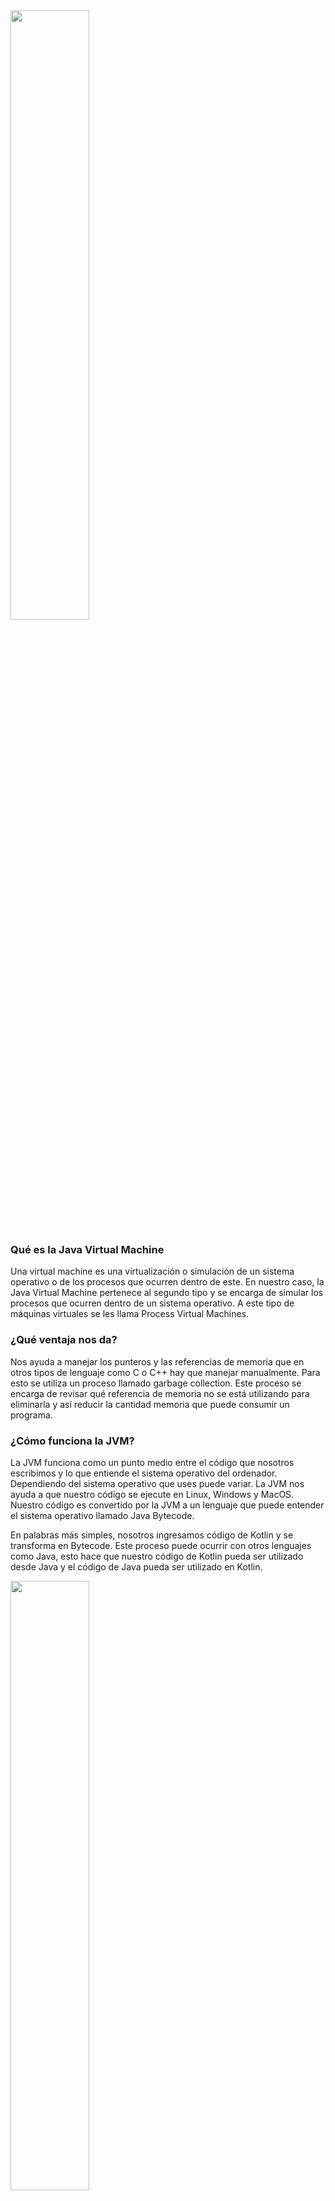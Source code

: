 
<img src="./static/images/kotlin.png" style="width:50%;"/>

### Qué es la Java Virtual Machine

Una virtual machine es una virtualización o simulación de un sistema operativo o de los procesos que ocurren dentro de este. En nuestro caso, la Java Virtual Machine pertenece al segundo tipo y se encarga de simular los procesos que ocurren dentro de un sistema operativo. A este tipo de máquinas virtuales se les llama Process Virtual Machines.

### ¿Qué ventaja nos da?

Nos ayuda a manejar los punteros y las referencias de memoria que en otros tipos de lenguaje como C o C++ hay que manejar manualmente. Para esto se utiliza un proceso llamado garbage collection. Este proceso se encarga de revisar qué referencia de memoria no se está utilizando para eliminarla y así reducir la cantidad memoria que puede consumir un programa.

### ¿Cómo funciona la JVM?

La JVM funciona como un punto medio entre el código que nosotros escribimos y lo que entiende el sistema operativo del ordenador. Dependiendo del sistema operativo que uses puede variar. La JVM nos ayuda a que nuestro código se ejecute en Linux, Windows y MacOS. Nuestro código es convertido por la JVM a un lenguaje que puede entender el sistema operativo llamado Java Bytecode.

En palabras más simples, nosotros ingresamos código de Kotlin y se transforma en Bytecode. Este proceso puede ocurrir con otros lenguajes como Java, esto hace que nuestro código de Kotlin pueda ser utilizado desde Java y el código de Java pueda ser utilizado en Kotlin.


<img src="./static/images/kotlin_924.png" style="width:50%;margin-left: auto; margin-right: auto"/>



### Carpetas y ficheros a la izquierda

SI inician con un ** punto “.” **, guardan información de nuestro proyecto.

* “gradle” es un sistema de compilacion de Android
* "build" carpeta que almacena el codigo compilado por gradle
* "src" carpeta más importante donde se encuentra nuestro codigo
* _‘main.kt’ _ fichero que sirve como punto de entrada para el desarrollo de nuestra app
* "test" carpeta de tests necesarios para la app
* _‘build.gradle.kts’ _ fichero que contiene la configuración de como funciona el proyecto, versiones, dependencias, etc.
* _‘gradle.properties’ _ fichero que permite declarar propiedades del proyecto
* ’seetings.gradle.kts’ fichero para especificar propiedades del proyecto


### Variables en Kotlin

var = valores que pueden cambiar
val = valores que no pueden cambiar
const val = valores que no deben camiar nunca, se declaran fuera de las funciones

Declarar variables

{var/val/const val} {nombreVariable} : {Tipo de dato (opcional)} = {valor}


```java
const val PI = 3.1415 //constante

fun main(args: Array<String>) {
    println("Hello World!")
    var optionA = 80 //variable mutable
    println( "numero: "+optionA)
    optionA = 50
    println( "numero cambiado: "+  optionA )

    val name = "susana" //variable inmutable
    println("name: "+ name )
    println("pi"+PI)

```

### Modificadores y tipos de datos en Kotlin

¿Qué es un dato primitivo
Tipos de datos originales de un lenguaje de programación. En Kotlin lo son los enteros, booleanos y cadenas de texto

¿Qué es un objeto
Es una combinación de variables, funciones y otros objetos.
En Kotlin todo es un objeto, se convierten los datos primitivos a un objeto para obtener algunas ventajas como:

Crear funciones especificas para el objeto que ayuden a no reescribir el código

Sobrescribir operadores como la suma o multiplicación

-Enteros
-Cadenas de texto
-Booleanos

Comparten en común que son primitivos ya que vienen directamente con el lenguaje, con ellos se pueden crear objetos.

### Operaciones con los tipos de datos en Kotlin

En Kotlin las operaciones son traducidas a funciones interiormente por el compilador. La operación val tercerValor = primerValor + segundoValor es lo mismo que decir tercerValor = primerValor.plus(segundoValor).

En la siguiente tabla te voy a dejar las operaciones que vas a poder realizar con los distintos tipos de datos y si te encuentras con alguno que no permita realizar esa operación puedes crearla por tu cuenta. Recuerda que Kotlin te permite extender el lenguaje para aprovechar estas funcionalidades.

Operaciones más utilizadas

|Expresión |	Función 	|Operator Fun|
|----------|------------|--------------|
|a + b 	| c = a + b |	public operator fun plus(other: Int): Int|
|a - b 	|c = a - b 	|public operator fun minus(other: Int): Int|
|a * b 	|c = a * b 	|public operator fun times(other: Int): Int|
|a / b 	|a = a / b 	|public operator fun div(other: Int): Int|
|a % b 	|c = a % b 	|public operator fun rem(other: Int): Int|
|a++ 	  |c = a++ 	  |public operator fun inc(): Int|
|a– 	  |c = a– 	  |public operator fun dec(): Int|
|a > b 	|c = a > b 	|public override operator fun compareTo(other: Int): Int|
|a < b 	|c = a < b 	|public override operator fun compareTo(other: Int): Int|
|a >= b  |c = a >= b |public override operator fun compareTo(other: Int)|: Int|
|a <= b |c = a <= b |public override operator fun compareTo(other: Int)|: Int|
|a != b |c = a != b 	|public open operator fun equals(other: Any?): |Boolean|

Dependiendo del tipo de dato que tengas podrás utilizar todos o solamente algunas de estas operaciones, por ejemplo si tienes una variable del tipo de dato String no vas a poder dividirla, a menos que tú crees esa función. Sin embargo, sí vas a poder sumar dos variables del tipo de dato String para obtener el valor de dicha suma.

Con esto espero que hayas obtenido una idea sobre cómo funcionan las operaciones, queda de parte de ti si prefieres utilizar la versión larga del operator fun o el operador directamente.

Ten en cuenta que si las operator fun se inventaron para que puedas reducir tu código a operaciones con símbolos ¿por algo será, no?


### Paradigmas de la programación:

Son formas de escribir código.

* Paradigma Imperativo: Se basa en modificar variables de estado que se encuentran dentro del programa y así hacer que el código realice las tareas que quieres.

* Paradigma declarativo: programacion funcional Nos ayuda a entender que es lo que tiene que hacer un programa, como hace las cosas el programa.



### CONDICIONAL IF

Es un mecanismo que nos proporciona el lenguaje para evaluar condiciones que son true o false y así decidir que bloque de codigo se va a ejecutar.  

Para evaluar las condiciones con la sentencia if debemos aprender el concepto de operador condicional, este operador nos van a servir para evaluar condiciones, los operadores condicional son:  

```
> mayor que.
< menor que.
>= mayor o igual que.
<= menor o igual que
== igualdad.
!= desigualdad.  

```
OPERADORES LOGICOS

Con los operadores logicos podremos comparar mas de una condición.  

&& operador "y": con este operador todas las condiciones tienen que ser verdaderas para que se cumpla la sentencia if.  

|| operador "o": basta que se cumpla una de las condiciones para que se cumpla la sentencia if.  

! operador "no"

### ESTRUCTURA DE CONTROL WHEN

Esta sentencia sirve en los casos que tengamos que comparar nuestra variable con múltiples opciones, ya que con la sentencia IF puede resultar poco optimo. 

SINTAXIS WHEN

* Iniciamos con la palabra reservada WHEN.
* Entre parentesis () escribimos la variable o constante que queremos evaluar.
* Posteriormente, vamos abrir y cerrar llaves {}, dentro de estas escribiremos las diferentes condiciones o casos.
* Cada vez que creamos un condición deberemos escribir un guion y un mayor que (->), luego entre llaves {} colocaremos el bloque de codigo que se va a ejecutar, para ello se escribe println(“el mensaje que va a salir por consola”).
* Por ultimo, utilizaremos ELSE para definir un bloque de codigo en caso que ninguna de nuestras opciones coincidan con el valor de nuestra variable.

EJEMPLO CON STRING

<EJEMPLO:

```java
val pais = "Argentina"

when(pais) {
    "Argentina" -> {
        println("El idioma de ${pais} es Español");
    } "Alemania" -> {
        println("El idioma de ${pais} es Aleman");
    } "EEUU" -> {
        println("El idioma de ${pais} es Ingles");
    } "Brasil" -> {
        println("El idioma de ${pais} es Portugues");
    } else -> {
        println("No conocemos el idioma");
    }
} > 
```

Si tenemos varios casos que coinciden con el mismo valor, lo podremos unir en una única condición colocando una coma(,) al final de cada condición.   

Al trabajar con when y números enteros (Int) podremos usar rangos, para ello debemos:  

* Se utiliza la misma sintaxis.
* En los casos o condiciones utilizaremos la palabra reservada IN.
* Seguido del valor inicial.
* Luego escribir dos puntos (…) y
* Por ultimo, colocamos el valor en donde se quiere que termine nuestro rango.

EJEMPLO CON NUMEROS ENTEROS

```java
val edad = 33;

when(edad) {
    in 0..3 -> {
        println("Tu edad es ${edad} eres un bebe");
    } in 4..11 -> {
        println("Tu edad es ${edad} eres un niño");
    } in 12..18 -> {
        println("Tu edad es ${edad} eres un adolecente");
    } in 19..59 -> {
        println("Tu edad es ${edad} eres un adulto");
    } in 60..99 -> {
        println("Tu edad es ${edad} eres un adulto mayor");
    } else -> {
        println("😲");
    }
}> 
```

### Bucles: While y Do While

Con while podemos hacer que se ejecute un bloque de código determinado hasta que se cumpla una condición.

Cuando usamos este tipo de bucles hay que tener cuidado para evitar producir bucles infinitos no deseados, para lo que necesitamos que dentro del bucle se actualice el valor que usemos en la condición de salida bajo alguna circunstancia.

En el siguiente ejemplo se ejecuta el bucle mientras (while) el día sea menor que 6 y cuando deja de cumplirse termina.

```java
var dia= 1
println("Empiza la semana")
while(dia < 6) {
    if  (dia == 1) {
        println("$dia dia trabajando")
    } else {
        println("$dia dias trabajando")
    }

    dia++ // Actualizamos la condicion
}
println("A descansar")

/* Resultado:
Empiza la semana
1 dia trabajando
2 dias trabajando
3 dias trabajando
4 dias trabajando
5 dias trabajando
A descansar
*/
```

### Null-Safety en Kotlin


Por defecto, todas las variables en Kotlin son non-nullable. De este modo, si intentamos asignar un valor null a cualquier variable, el compilador lanzará un error:

```java
var saludoNullable: String? = "Hola"
saludoNullable = null // Compila
```
Si queremos permitir que una variable pueda ser null, tendremos que definirla añadiendo ? a su tipo de datos.

## nullables

cuando declaras las variables de manera normal, estas no pueden ser inicializadas como null pero s agregamos un **? despues del tipo de dato nos permitira agregar un null**

este tipo de datos es para evitar el null pointer exeption 

si necesitamos obtener la longitud de nuestra variable con ? nos marcara un error pero podemos evitarlo usando un unsafe !!

```java
var myVar : String? = null
//unsafe operator
println(myVar!!.length)
```

## Null-Safety

Una variable es nula, cuando no se le ha asignado un valor 

Sir Tony Hoare, creo la referencia null o null pointer en 1965

Se recomienda evitar usar null, pues este nos puede causar errores al correr la app

### Nulable

Un tipo de dato nullable es una variable que puede contener un null, la forma en que se declaran es la siguiente:

```java
var segundoNombre? = "Maribel"
```

### Safe calls

es una herramienta que nos proporciona Kotlin, que nos hayuda a ejecutar cierto codigo cuando la variable no es nula, y lo realizamo de la sigueinte manera:

```java
println(segundoNombre?.length())
```

### Double bang !!

el operador !! le dice al compilador que estas 100% seguro de que en ese punto la variable no es null.

Se recomienda usarlo poco, por que puede ser considerado mala practica y ademas puede que la variable si llegue null 

### Elvis operation

Elvis operation ?: nos regresa un valor por defecto cuando una variable  es null y de esa forma evitamos ciertos errores

```java
fun main() {
    //cone el signo ? indicamos que la variable puede ser null
    var nombre : String? =  null;

    val caracterNumber :Int = nombre?.length ?: 0
    println(caracterNumber)

}
```

Ojo!

* Tu no puedes tener un catch o finally sin un try
* Tu no puedes poner codigo entre el try y el catch, o el catch y el finally.

por ejemplo:

```java
try { callRiskyCode( ) }
x = 7
catch(e: Bad Exception) {}
```

* Un try puede estar seguido de un catch o un finally
* Un try puede tener multiples catch blocks.

Esta explicacion esta en el libro Head First Kotlin en la pagina 244. Un gran libro en ingles que recomiendo mucho!


### 0El Elvis operator ?: 

Es una versión segura de una expresión if. Devuelve el valor a su izquierda si no es nulo. De lo contrario, devuelve el valor a su derecha… por ejemplo:

```java
w?.play ?: -1

```

El Elvis operator primero verifica el valor a su izquierda, en este caso w?.play y si ese valor no es null, el Elvis operator lo retorna. En el caso de que el valor de la izquierda sea null, el Elvis operator retornara el valor de la derecha, en este caso -1

es como decir "si w no es nulo y su propiedad de play no es nula, devuelve el valor de la propiedad de play, de lo contrario, devuelve -1

Pueden encontrar mas información sobre este tema en el libro que les recomende anteriormente Head First Kotlin!

### Listas


* Las listas son inmutables, si queremos agregar, remover o usar funciones mas avanzadas necesitaremos una mutableList.
* Podemos tener valores duplicados en una lista
* Podemos recorrer todos los elementos de una lista
* La principal diferencia entre una lista y un array es que la lista no puede actualizar ninguna de las referencias que almacena


```java
fun main(args: Array<String>) {

    // Lista inmutable
    val listaDeNombre = listOf("Nestor", "Joel", "Camila")
    println(listaDeNombre)

    // Lista mutable
    val listaVacia = mutableListOf<String>()
    println(listaVacia)
    listaVacia.add("Nestor") //.add agregar un valor a la lista
    println(listaVacia)

    val valorUsandoGet = listaVacia.get(0) //.get Obtener el valor de la lista
    println(valorUsandoGet)

    val valorUsandoOperador = listaVacia[0]
    println(valorUsandoOperador)


    val primerValor: String? = listaDeNombre.firstOrNull() // .first Obtener el  primer valor de una lista
    println(primerValor)

    listaVacia.removeAt(0) // removeAt Eliminar elementos de la una lista
    println(listaVacia)

    listaVacia.add("Joel")
    listaVacia.removeIf() {caracteres -> caracteres.length > 3} // removeIf Solo cuando la condicion sea valida
    println(listaVacia)

    val myArray = arrayOf(1,2,3,4,5)
    println("Mi array $myArray")
    println("Array como lista ${myArray.toList()}")
    
    // Para performance utilizar siempre arrays ** de lo contraria utilizar listas
}

```

### Filtrar listas

```java
fun main(args: Array<String>) {
    val numerosDeLoteria = listOf(11, 15, 30, 66, 5)

    //Ordenar ascendentemente con sorted
    val numerosSorted = numerosDeLoteria.sorted()
    println(numerosSorted)

    //Ordenar descendentemente con sortedDescending
    val numerosDescendientes = numerosDeLoteria.sortedDescending()
    println(numerosDescendientes)

    //Ordenar dependiendo de una condición con sortedBy
    val ordenarPorMultipos = numerosDeLoteria.sortedBy { num -> num < 50 }
    println(ordenarPorMultipos)

    //Ordenar de forma aleatoria
    val numerosAletorios = numerosDeLoteria.shuffled()
    println(numerosAletorios)

    //Ordenar de forma inversa
    val numerosEnReversa = numerosDeLoteria.reversed()
    println(numerosEnReversa)


    //Funciones de programación funcional

    //Map - Convertir un elemento de un tipo a otro tipo // siempre devuelve el ultimo valor

    val mensajesDeNumeros = numerosDeLoteria.map { num -> "Tu numero de lotería es $num" }
    println(mensajesDeNumeros)

    //Filtrar elementos dependiendo de condiciones con filter
    val numerosFiltrados = numerosDeLoteria.filter { num -> num > 50 }
    println(numerosFiltrados)
}

```

### Maps

Los mapas asocian claves con valores. Las claves deben ser únicas, pero los valores asociados no. De este modo, cada valor puede ser usado para identificar de manera única el valor asociado, ya que el mapa asegura que no puedes duplicar claves en la colección. Internamente, Kotlin usa la colección Java Map para implementar los mapas.
A diferencia de las interfaces List y Set en Kotlin que extienden la interfaz Collection, la interfaz Map no extiende nada. Algunas de las propiedades y funciones disponibles en esta interfaz se muestran a [g1] continuación. Observa como solo se permite hacer consultas, al definir una colección inmutable.
```java
//size: tamaño de la colección.

isEmpty(): //indica si el mapa está vacío.
containsKey(key: K): //indica si el mapa contiene una clave.
containsValue(value: V): // indica si el mapa contiene un valor.
get(key: K): //valor asociado a la llave dada o null si no se encuentra.
keys: //devuelve un Set inmutable con todas las claves en el mapa.
values: Collection //inmutable de todos los valores en el mapa.
mapOf() //crea un mapa inmutable compuesto por una lista de pares, donde el primer valor es la clave, y el segundo es el valor. Devuelve un objeto de tipo Map.

val prefijos: Map<Int, String> = mapOf(34 to "España", 1 to "USA", 233 to "Ghana")
for ((key, value) in prefijos) {
    println("$key es el código telefónico de $value")
}

//Podemos obtener el valor de una clave usando la función get(). También podemos usar los corchetes como un atajo para get().

print(prefijos.get(34)) // España
print(prefijos[34])     // España 

//La interfaz MutableMap no extiende la interfaz MutableCollection; su único padre es la interfaz Map. Este anula las propiedades keys, entries y values de la interfaz padre para poder redefinirlas. Además, incluye algunas funciones extra como:

put(key: K, value: V) //inserta el par clave-valor en el mapa. Devolverá el valor previo enlazado con la clave o null si la clave no existía.
remove(key: K) //borra la clave y su valor enlazado.
putAll(from: Map<out K, V>) //agrega nuevos pares clave-valor desde otro mapa. Si una clave ya existente será actualizada con el nuevo valor.
clear() //elimina todos los elementos del mapa.
mutableMapOf() //permite crear un mapa mutable sin indicar la implementación:

val monedas: MutableMap<String, String> = mutableMapOf("euro" to "España", "dolar" to "EEUU", "libra" to "UK")

println("Paises ${ monedas.values}") 
println("Monedas ${ monedas.keys}") 
monedas.put("cedi", "Ghana")
monedas.remove("dolar")  

```
Para indicar implementaciones específicas dispones de: hashMapOf() para crear un mapa de tipo LinkedHashMap., donde puedes consultar el orden en que los elementos fueron insertados, y sortedMapOf() para SortedMap, en el cual todas las entradas se almacenan en un orden de clave ascendente.



### Sets

Set Es similar a una lista, pero sin elementos repetidos

```java
fun main(args: Array<String>) {

    //Conjunto inmutable
    val vocalesRepidas = setOf("a", "e", "i", "o", "u", "a", "e", "i", "o", "u")
    println(vocalesRepidas)

    //Conjunto mutable
    val numerosFavoritos = mutableSetOf(1, 2, 3, 4)
    println(numerosFavoritos)
    numerosFavoritos.add(5)
    numerosFavoritos.add(5)
    println(numerosFavoritos)
    // Se elimina el elemento dependiendo del valor
    numerosFavoritos.remove(1)
    println(numerosFavoritos)

    val valorDelSet = numerosFavoritos.firstOrNull{ num -> num > 2}
    println(valorDelSet)
}
```

### ¿Qué son las funciones?

Las funciones se declaran usando la palabra clave fun, seguida del nombre del método, los paréntesis donde declararemos los valores de entrada y unas llaves que limitan la función.

```java
fun main(args: Array<String>) {
    showMyName()
    showMyLastName()
    showMyAge()
}
fun showMyName(){
    println("Me llamo Aris")
}
fun showMyLastName(){
    println("Mi Apellido es Guimerá")
}
fun showMyAge(){
    println("Tengo 24 años")
}
```
Si os fijáis en el código anterior, tenemos 4 métodos. 3 de ellos están destinados para una sola función (mostrar nombre, edad y apellidos) pero no se ejecutarán a no ser que sean llamados. Por ello el cuarto método que es el que se ejecutar el código, los llamará en el orden que le pongamos. Dándonos un resultado así.

Funciones con parámetros de entrada
Ahora vamos a ver las funciones con parámetros de entrada, que son iguales, pero al llamarlas habrá que mandarle las variables que necesite.

```java
fun main(args: Array<String>) {
    showMyInformation("Aris", "Guimerá", 24)
}
fun showMyInformation(name: String, lastName: String, age: Int){
    println("Me llamo $name $lastName y tengo $age años.")
}
```
Como se puede observar, tiene tres parámetros de entrada, la forma de declararlos es muy fácil el nombre de la variable, seguida de dos puntos y el tipo de variable, aquí si es obligatorio definir el tipo.

Obviamente al llamar al método podemos pasarle variables recuperadas de otros métodos y demás.

Funciones con parámetros de salida
Nos queda por ver como una función puede devolver un resultado o lo que haga nuestro método. La única limitación es que solo se puede devolver un parámetro, aunque para eso tenemos los métodos (ya lo veremos más tarde).

```java
fun main(args: Array<String>) {
    var result = add(5, 10)
    println(result)
}
fun add(firsNumber: Int, secondNumber: Int) : Int{
    return firsNumber + secondNumber
}

```

Como el ejemplo anterior añadimos los parámetros de entrada pero esta vez, al cerrar los paréntesis pondremos el tipo de variable que debe devolver nuestra función. Luego la función hará todo lo que tenga que hacer y cuando tenga el resultado, lo devolveremos con la palabra clave return.

Si el método es muy fácil, podemos evitar las llaves y simplificar la función un poco más.

```java
fun add(firsNumber: Int, secondNumber: Int) : Int = firsNumber + secondNumber
```

### Funciones de extensión en Kotlin

Las funciones de extensión (o extension functions en inglés) son funciones que, como su propio nombre indica, nos ayudan a extender la funcionalidad de clases sin necesidad de tocar su código. Ahora vamos a ver cómo se definen estas funciones, y algunos ejemplos que a mí personalmente me resultan muy útiles.

¿Cómo se define una función de extensión?
Tan solo hay que escribir una función como lo harías normalmente, y ponerle delante el nombre de la clase separado por un punto.

Ejemplo muy sencillo: queremos hacer que una vista tenga la función visible(), que la hace visible. Escribiríamos algo como esto:

```java
fun View.visible() {
    this.visibility = View.VISIBLE
}
//El this  lo he puesto para que veas que podemos usar las funciones y propiedades de esa clase como si estuviéramos dentro de  la propia clase, pero lo puedes omitir:

fun View.visible() {
    visibility = View.VISIBLE
}

```
Algunos ejemplos interesantes
Hay un par de ejemplos que me gusta poner, porque resumen muy bien la potencialidad de esto.

El primero es cuando estás inflando una vista dentro de un adapter. Normalmente utilizarías algo así:

```java
override fun onCreateViewHolder(parent: ViewGroup, viewType: Int): ViewHolder {
    val v = LayoutInflater.from(parent.context).inflate(R.layout.view_item, parent, false)
    return ViewHolder(v)
}
```
La línea que infla la vista y usa el parent es demasiado compleja, y el 99% de las veces suele ser igual en cualquier adapter. ¿Por qué no hacer que los ViewGroup  puedan inflar vistas?

```java
fun ViewGroup.inflate(layoutRes: Int): View {
    return LayoutInflater.from(context).inflate(layoutRes, this, false)
}

//Ahora ya puedes utilizarlo en el código de arriba:

override fun onCreateViewHolder(parent: ViewGroup, viewType: Int): ViewHolder {
    val v = parent.inflate(R.layout.view_item)
    return ViewHolder(v)
}
```
Un ejemplo muy parecido se puede hacer con las imágenes. Si utilizas por ejemplo la librería de Picasso, necesitas andar haciendo el típico ritual:

Picasso.with(imageView.context).load(url).into(imageView)

¿Qué te parecería poder decirle a ImageView que cargue una url directamente?

```java
fun ImageView.loadUrl(url: String) {
    Picasso.with(context).load(url).into(this)
}

imageView.loadUrl(url)
```

Propiedades de extensión

Igual que puedes hacer funciones de extensión, lo mismo puedes hacer con properties. Lo único que no podrán guardar un estado propio, sino valerse de las funciones ya existentes para modificar el estado:

```java
val ViewGroup.children: List get() = (0..childCount -1).map { getChildAt(it) }
//  Esta property recupera los hijos de un ViewGroup
// Ahora podrías iterar sobre ellos directamente:
parent.children.forEach { it.visible() }
```

Nota: it es una palabra reservada que se utiliza para acceder al valor de entrada de la función, cuando solo hay uno. Como ya hemos visto en otros artículos, se pueden nombrar esos valores de entrada, y asignar más cuando hay más de uno.

Conclusión
Con las funciones y las propiedades de extensión puedes extender cualquier librería a la que no tengas acceso y luego utilizar esas funciones y propiedades como si fueran propias de la clase. Lo único que verás es un import extra en el archivo en el que se use.

Si de verdad vas en serio con Kotlin y, como yo, piensas que es el lenguaje del futuro en Android, te recomiendo que le eches un vistazo al training gratuito, donde te contaré todo lo que necesitas para aprender a crear tus Apps Android en Kotlin desde cero.

### Parámetros por defecto

Una de las características de Kotlin es la posibilidad de trabajar con funciones con parámetros con valores por defecto. Tomemos como ejemplo la función sum que tiene dos parámetros y le agregamos un parámetro más:
```java
fun sum(x:Int, y:Int, z:Int): Int{
   return x + y + z
}

//Se podría asignar un valor a una de las variables:

fun sum(x:Int, y:Int, z:Int = 0): Int{
   return x + y + z
}

//Luego la función sum, podría llamarse de las siguientes maneras:

sum(3, 2, 1)
sum(2, 4)

```
En ambos casos funciona en forma adecuada. Esto tiene una ventaja pues permite crear funciones con parámetros por defecto, con lo cual evita realizar sobre carga de funciones. En lenguajes como Java no hay parámetros por defecto, con lo cual muchas veces se tiene que sobre cargar los métodos.

Parámetros con nombres
Que sucede si queremos imprimir determinados parámetros que no sean contiguos, por ejemplo, el primero y el tercero.

```java
//Generamos una nueva función:

fun printDetails(name:String,email:String = "", phone:String){
 println("name: $name - email: $email - phone: $phone")
}

//Si hacemos email con un valor por defecto:

printDetails("Juan", "123 123")
```
Esta función nos genera erro, pues el tercer valor phone, no tiene asignado un valor por defecto y es requerido. Por otro lado, por la forma de la variable, el valor indicado corresponde a phone, más el método no sabe como distinguir que es el tercer parámetro. Esto se soluciona utilizando el valor de los parámetros:

```java
printDetails("Juan", phone="123 123")

//Al tener el nombre de los parámetros, se pueden ingresar los parámetros en un orden indistinto:

printDetails(name="Juan", phone = "123 123")
printDetails(phone = "123 123", name="Juan" )

```
Esto es util cuando tengo funciones con múltiples parámetros. Usar el nombre de los parámetros permite ser más expresivo con nuestro código.

No es recomendable tener funciones con cinto o seis parámetros, para esto es recomendable tener un objeto que agrupe este conjunto de parámetros, pero en caso de que tengamos este tipo de funciones. El uso de los nombres es muy útil.


### Lambdas

Las funciones lambda (“lambdas”) son una forma sencilla de crear funciones ad-hoc (para un fin determinado). Las lambdas se pueden denotar de forma muy concisa en muchos casos gracias a la inferencia de tipos y la variable it implícita.


Ejemplos de declaración de Lambdas:

```java
//Una lambda con tipos explícitos en todas partes. La lambda es la parte entre llaves, que se asigna a una variable de tipo (String) -> String (un tipo de función)
val upperCase1: (String) ->String={str: String -> str.uppercase()}

//Inferencia de tipo dentro de lambda: el tipo del parámetro lambda se infiere del tipo de variable a la que está asignado.
val upperCase2: (String) -> String = {str -> str.uppercase()}

//Inferencia de tipo fuera de lambda: el tipo de variable se infiere del tipo del parámetro lambda y el valor de retorno.
val upperCase3 = {str: String -> str.uppercase()}

//No puede hacer ambas cosas a la vez, el compilador no tiene la posibilidad de inferir el tipo de esa manera.
//val upperCase4: {str -> str.uppercase()}


//Para lambdas con un solo parámetro, no tiene que nombrarlo explícitamente. En su lugar, puede utilizar la variable it implícita. Esto es especialmente útil cuando se puede inferir el tipo (que suele ser el caso).
val upperCase5: (String) -> String = {it.uppercase()}

//Si su lambda consta de una única llamada de función, puede usar punteros de función (: :).
val upperCase6: (String) -> String = String::uppercase
println(upperCase1("hello"))
println(upperCase2("hello"))
println(upperCase3("hello"))
println(upperCase5("hello"))
println(upperCase6("hello"))

```

### High Order functions

Funciones de orden superior

Kotlin es un lenguaje orientado a objetos pero introduce características existentes en los lenguajes funcionales que nos permiten crear un código más claro y expresivo.

Una de las características del paradigma de la programación funcional son las funciones de orden superior.

Las funciones de orden superior son funciones que pueden recibir como parámetros otras funciones y/o devolverlas como resultados.

Veremos una serie de ejemplos muy sencillos para ver como Kotlin implementa el concepto de funciones de orden superior y a medida que avancemos en el curso podremos ver las ventajas de este paradigma.

Problema 1
Definir una función de orden superior llamada operar. Llegan como parámetro dos enteros y una función. En el bloque de la función llamar a la función que llega como parámetro y enviar los dos primeros parámetros.
La función retorna un entero.

Proyecto147 - Principal.kt
```java
fun operar(v1: Int, v2: Int, fn: (Int, Int) -> Int) : Int {
    return fn(v1, v2)
}

fun sumar(x1: Int, x2: Int) = x1 + x2

fun restar(x1: Int, x2: Int) = x1 - x2

fun multiplicar(x1: Int, x2: Int) = x1 * x2

fun dividir(x1: Int, x2: Int) = x1 / x2

fun main(parametro: Array<String>) {
    val resu1 = operar(10, 5, ::sumar)
    println("La suma de 10 y 5 es $resu1")
    val resu2 = operar(5, 2, ::sumar)
    println("La suma de 5 y 2 es $resu2")
    println("La resta de 100 y 40 es ${operar(100, 40, ::restar)}")
    println("El producto entre 5 y 20 es ${operar(5, 20, ::multiplicar)}")
    println("La división entre 10 y 5 es ${operar(10, 5, ::dividir)}")
}

//Tenemos definidas 6 funciones en este problema. La única función de orden superior es la llamada “operar”:

fun operar(v1: Int, v2: Int, fn: (Int, Int) -> Int) : Int {
    return fn(v1, v2)
}

//El tercer parámetro de esta función se llama “fn” y es de tipo función. Cuando un parámetro es de tipo función debemos indicar los parámetros que tiene dicha función (en este caso tiene dos parámetros enteros) y luego del operador -> el tipo de dato que retorna esta función:

fn: (Int, Int) -> Int

//Cuando tengamos una función como parámetro que no retorne dato se indica el tipo Unit, por ejemplo:

fn: (Int, Int) -> Unit

//El algoritmo de la función operar consiste en llamar a la función fn y pasar los dos enteros que espera dicha función:

return fn(v1, v2)

//Como la función operar retorna un entero debemos indicar con la palabra clave return que devuelva el dato que retorna la función “fn”.

//Las cuatro funciones que calculan la suma, resta, multiplicación y división no tienen nada nuevo a lo visto en conceptos anteriores:

fun sumar(x1: Int, x2: Int) = x1 + x2

fun restar(x1: Int, x2: Int) = x1 - x2

fun multiplicar(x1: Int, x2: Int) = x1 * x2

fun dividir(x1: Int, x2: Int) = x1 / x2

//En la función main llamamos a la función operar y le pasamos tres datos, dos enteros y uno con la referencia de una función:

val resu1 = operar(10, 5, ::sumar)

//Como vemos para pasar la referencia de una función antecedemos el operador ::
//La función operar retorna un entero y lo almacenamos en la variable resu1 que mostramos luego por pantalla:

println("La suma de 10 y 5 es $resu1")

// Es importante imaginar el funcionamiento de la función operar que recibe tres datos y utiliza uno de ellos para llamar a otra función que retorna un valor y que luego este valor lo retorna operar y llega finalmente a la variable “resu1”.

// Llamamos a operar y le pasamos nuevamente la referencia a la función sumar:

val resu2 = operar(5, 2, ::sumar)
println("La suma de 5 y 2 es $resu2")

// De forma similar llamamos a operar y le pasamos las referencias a las otras funciones:

println("La resta de 100 y 40 es ${operar(100, 40, ::restar)}")
println("El producto entre 5 y 20 es ${operar(5, 20, ::multiplicar)}")
println("La división entre 10 y 5 es ${operar(10, 5, ::dividir)}")

```
Tener en cuenta que para sumar dos enteros es mejor llamar directamente a la función sumar y pasar los dos enteros, pero el objetivo de este problema es conocer la sintaxis de las funciones de orden superior presentando el problema más sencillo.

Las funciones de orden superior se pueden utilizar perfectamente en los métodos de una clase.

Problema 2

Declarar una clase que almacene el nombre y la edad de una persona. Definir un método que retorne true o false según si la persona es mayor de edad o no. Esta función debe recibir como parámetro una función que al llamarla pasando la edad de la persona retornara si es mayor o no de edad.
Tener en cuenta que una persona es mayor de edad en Estados Unidos si tiene 21 o más años y en Argentina si tiene 18 o más años.

Proyecto148 - Principal.kt

```java
class Persona(val nombre: String, val edad: Int) {
    fun esMayor(fn:(Int) -> Boolean): Boolean {
        return fn(edad)
    }
}

fun mayorEstadosUnidos(edad: Int): Boolean {
    if (edad >= 21)
        return true
    else
        return false
}

fun mayorArgentina(edad: Int): Boolean {
    if (edad >= 18)
        return true
    else
        return false
}

fun main(parametro: Array<String>) {
    val persona1 = Persona("juan", 18)
    if (persona1.esMayor(::mayorArgentina))
        println("${persona1.nombre} es mayor si vive en Argentina")
    else
        println("${persona1.nombre} no es mayor si vive en Argentina")
    if (persona1.esMayor(::mayorEstadosUnidos))
        println("${persona1.nombre} es mayor si vive en Estados Unidos")
    else
        println("${persona1.nombre} no es mayor si vive en Estados Unidos")
}

// Declaramos la clase Persona con dos propiedades llamadas nombre y edad:

class Persona(val nombre: String, val edad: Int) {

// La clase persona por si misma no guarda la nacionalidad de la persona, en cambio cuando se pregunta si es mayor de edad se le pasa como referencia una función que al pasar la edad nos retorna true o false:

fun esMayor(fn:(Int) -> Boolean): Boolean {return fn(edad)}

// Tenemos dos funciones que al pasar una edad nos retornan si es mayor de edad o no:

fun mayorEstadosUnidos(edad: Int): Boolean {
    if (edad >= 21)
        return true
    else
        return false
}

fun mayorArgentina(edad: Int): Boolean {
    if (edad >= 18)
        return true
    else
        return false
}

// En la función main creamos un objeto de la clase persona:

val persona1 = Persona("juan", 18)

// Llamamos al método esMayor del objeto persona1 y le pasamos la referencia de la función “mayorArgentina”:

 if (persona1.esMayor(::mayorArgentina))
        println("${persona1.nombre} es mayor si vive en Argentina")
    else
        println("${persona1.nombre} no es mayor si vive en Argentina")

// Ahora llamamos al método esMayor pero pasando la referencia de la función “mayorEstadosUnidos”:

if (persona1.esMayor(::mayorEstadosUnidos))
        println("${persona1.nombre} es mayor si vive en Estados Unidos")
    else
        println("${persona1.nombre} no es mayor si vive en Estados Unidos")

// Como podemos comprobar el concepto de funciones de orden superior es aplicable a los métodos de una clase.

// No hicimos un código más conciso con el objeto que quede más claro la sintaxis de funciones de orden superior, pero el mismo problema puede ser:

class Persona(val nombre: String, val edad: Int) {
    fun esMayor(fn:(Int) -> Boolean) = fn(edad)
}


fun mayorEstadosUnidos(edad: Int) = if (edad >= 21) true else false

fun mayorArgentina(edad: Int) = if (edad >= 18) true else false

fun main(parametro: Array<String>) {
    val persona1 = Persona("juan", 18)
    if (persona1.esMayor(::mayorArgentina))
        println("${persona1.nombre} es mayor si vive en Argentina")
    else
        println("${persona1.nombre} no es mayor si vive en Argentina")
    if (persona1.esMayor(::mayorEstadosUnidos))
        println("${persona1.nombre} es mayor si vive en Estados Unidos")
    else
        println("${persona1.nombre} no es mayor si vive en Estados Unidos")
}
```

### La Función let { }

La función let es una función que crea un alcance temporal para un objeto en el interior de un bloque de código.

Esto quiere decir, que puedes referirte al objeto sin usar su nombre debido a que es el parámetro de la función lambda pasada a let.

inline fun <T, R> T.let(block: (T) -> R): R

Lenguaje del código: HTML, XML (xml)
Como vez en su declaración, let:

* Es una función genérica con argumentos T y R
* Es una función inline
* Es una función de extensión del tipo recibidor T
* Recibe como parámetro un tipo función (T) -> ®
* Retorna como resultado a R
* Ya que let ejecuta a block pasando la expresión this del objeto recibidor, es como si crearas un espacio de escritura para tus sentencias asociadas al objeto.

```java
val resultado = objeto.let{
    /* sentencias y retorno de valor */
}
```

Lenguaje del código: Kotlin (kotlin)

Ejemplo: Función let Para Mapear

```java
// Supongamos que tenemos una clase para las facturas junto a otra que representa las líneas que están en ella:

class InvoiceLine(val unitCost: Double)
class Invoice(val customer: String, val lines: List<InvoiceLine>)

// Lenguaje del código: Kotlin (kotlin)
// Ahora deseamos leer una factura y formatear las propiedades de la misma para mostrarlas en pantalla.

fun main() {
    val invoice = Invoice(
        "Fabricia",
        listOf(
            InvoiceLine(5.0),
            InvoiceLine(4.0),
            InvoiceLine(6.0)
        )
    )

    val invoiceDetail = invoice.let {
        val total = it.lines.sumOf { line -> line.unitCost }
        "La factura de ${it.customer} tiene un total de $total"
    }

    println(invoiceDetail)
}

```
Salida:

La factura de Fabricia tiene un total de 15.0

Como puedes notar, al invocar a invoice.let{}, el parámetro del lambda será invoice, por lo que podemos usar a it como referencia.

Con esta forma podemos obtener el total de la factura a través de it.lines.sumOf{} y construir un String resultante con it.customer.

El objetivo es crear un contexto que te permita mejorar la legibilidad del propósito de tu código.

Ejemplo: Función let Y Tipos Anulables

La función let también es de utilidad para ejecutar sentencias sobre tipos anulables en conjunto con el operador de acceso seguro(.?).

Si el objeto recibidor no es null, entonces las sentencias del lambda que pasaste como bloque de código son ejecutadas, de lo contrario no habrá acción.

Por ejemplo, ¿que pasaría si la factura leída fuese nula e intentaras imprimir su detalle?:

```java
fun main() {
    val invoice: Invoice? = null

    val invoiceDetail = invoice?.let {
        val total = it.lines.sumOf { line -> line.unitCost }
        "La factura de ${it.customer} tiene un total de $total"
    }

    println(invoiceDetail)
}

//Resultado: null
```

Lenguaje del código: JavaScript (javascript)
La función let tratará a invoice como si fuese no aceptara nulos en todo el alcance del lambda, de esta forma te evitas la comprobación de nulidad en cada línea del bloque de código.

Y si es null, entonces el parámetro block de let() no será ejecutado.

